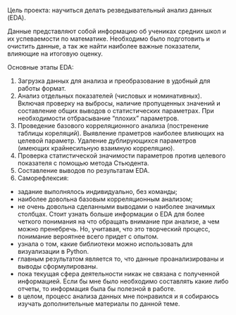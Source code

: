 Цель проекта: научиться делать резведывательный анализ данных (EDA).

Данные представляют собой информацию об учениках средних школ и их успеваемости по математике. Необходимо было подготовить и очистить данные, а так же найти наиболее важные показатели, влияющие на итоговую оценку.

Основные этапы EDA:
1. Загрузка данных для анализа и преобразование в удобный для работы формат.
2. Анализ отдельных показателей (числовых и номинативных). Включая проверку на выбросы, наличие пропущенных значений и составление общих выводов о статистических параметрах. При необходимости отбрасывание “плохих” параметров.
3. Проведение базового корреляционного анализа (постренение таблицы кореляций). Выявление праметров наиболее влияющих на целевой параметр. Удаление дублирующихся параметров (имеющих крайнесильную взаимную корреляцию).
4. Проверка статистической значимости параметров против целевого показателя с помощью метода Стьюдента.
5. Составление выводов по результатам EDA.
6. Саморефлексия:
- задание выполнялось индивидуально, без команды;
- наиболее довольна базовым корреляционным анализом;
- не очень довольна сделанными выводами о наиболее значимых столбцах. Стоит узнать больше информации о EDA для более четкого понимания на что обращать внимание при анализе, а чем можно пренебречь.  Но, учитавая, что это творческий процесс, понимание вероятнее всего придет с опытом.
- узнала о том, какие библиотеки можно использовать для визуализации в Python.
- главным результатом является то, что данные проанализированы и выводы сформулированы.
- пока текущая сфера деятельности никак не связана с полученной информацией. Если бы мне было необходимо составлять какие либо отчеты, то информация была бы полезной в работе.
- в целом, процесс анализа данных мне понравился  и я собираюсь изучать дополнительные материалы по данной теме. 

